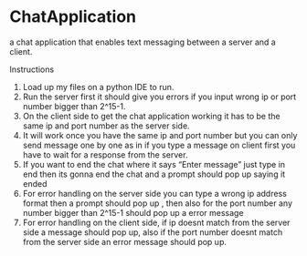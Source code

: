 # ChatApplication
a chat application that enables text messaging
 between a server and a client.
 
 Instructions
1. Load up my files on a python IDE to run.
2. Run the server first it should give you errors if you input wrong ip or port
number bigger than 2^15-1.
3. On the client side to get the chat application working it has to be the
same ip and port number as the server side.
4. It will work once you have the same ip and port number but you can
only send message one by one as in if you type a message on client
first you have to wait for a response from the server.
5. If you want to end the chat where it says “Enter message” just type in
end then its gonna end the chat and a prompt should pop up saying it
ended
6. For error handling on the server side you can type a wrong ip address
format then a prompt should pop up , then also for the port number any
number bigger than 2^15-1 should pop up a error message
7. For error handling on the client side, if ip doesnt match from the server
side a message should pop up, also if the port number doesnt match
from the server side an error message should pop up.
